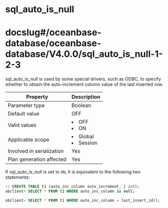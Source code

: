 sql_auto_is_null
=====================================
# docslug#/oceanbase-database/oceanbase-database/V4.0.0/sql_auto_is_null-1-2-3
sql_auto_is_null is used by some special drivers, such as ODBC, to specify whether to obtain the auto-increment column value of the last inserted row.


| **Property** | **Description** |
|----------|------------------------------------------------------------------------------------------------------------|
| Parameter type | Boolean |
| Default value | OFF |
| Valid values | <li> OFF   <li> ON |
| Applicable scope | <li> Global   <li> Session |
| Involved in serialization | Yes |
| Plan generation affected | Yes |



If sql_auto_is_null is set to `ON`, it is equivalent to the following two statements:

```sql
// CREATE TABLE t1 (auto_inc_column auto_increment, j int);
obclient> SELECT * FROM t1 WHERE auto_inc_column is null;

obclient> SELECT * FROM t1 WHERE auto_inc_column = last_insert_id();
```



